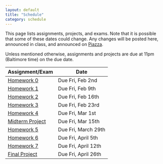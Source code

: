 ```yaml
---
layout: default
title: "Schedule"
category: schedule
---
```


This page lists assignments, projects, and exams. Note that it is possible that some
of these dates could change. Any changes will be posted here, announced in class,
and announced on [Piazza](https://piazza.com/jhu/spring2024/en601220/home).

Unless mentioned otherwise, assignments and projects are due at 11pm (Baltimore time)
on the due date.


Assignment/Exam | Date
--------------- | ----
[Homework 0](assign/hw0.html) | Due Fri, Feb 2nd
[Homework 1](assign/hw1.html) | Due Fri, Feb 9th
[Homework 2](https://www.gradescope.com/courses/701550/assignments/4077691/) | Due Fri, Feb 16th
[Homework 3](assign/hw3.html) | Due Fri, Feb 23rd
[Homework 4](https://www.gradescope.com/courses/701550/assignments/4148605/) | Due Fri, Mar 1st
[Midterm Project](assign/midterm.html) | Due Fri, Mar 15th
[Homework 5](assign/hw5.html) | Due Fri, March 29th
[Homework 6](https://www.gradescope.com/courses/701550/assignments/4292377/) | Due Fri, April 5th
[Homework 7](assign/hw7.html) | Due Fri, April 12th
[Final Project](assign/final.html) | Due Fri, April 26th
